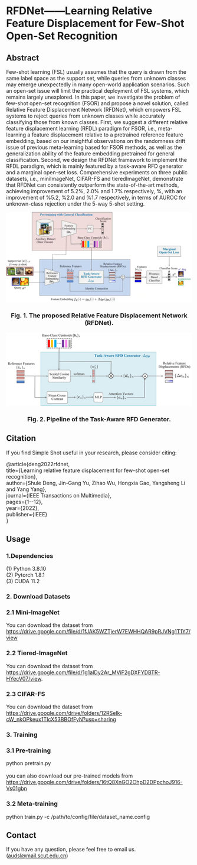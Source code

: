 # RFDNet——Learning Relative Feature Displacement for Few-Shot Open-Set Recognition

## Abstract
Few-shot learning (FSL) usually assumes that the query is drawn from the same label space as the support set, while queries from unknown classes may emerge unexpectedly in many open-world application scenarios. Such an open-set issue will limit the practical deployment of FSL systems, which remains largely unexplored. In this paper, we investigate the problem of few-shot open-set recognition (FSOR) and propose a novel solution, called Relative Feature Displacement Network  (RFDNet), which empowers FSL systems to reject queries from unknown classes while accurately classifying those from known classes. First, we suggest a different relative feature displacement learning (RFDL) paradigm for FSOR, i.e., meta-learning a feature displacement relative to a pretrained reference feature embedding, based on our insightful observations on the randomness drift issue of previous meta-learning based for FSOR methods, as well as the generalization ability of the feature embedding pretrained for general classification. Second, we design the RFDNet framework to implement the RFDL paradigm, which is mainly featured by a task-aware RFD generator and a marginal open-set loss.  Comprehensive experiments on three public datasets, i.e., miniImageNet, CIFAR-FS and tieredImageNet, demonstrate that RFDNet can consistently outperform  the state-of-the-art  methods, achieving improvement of 5.2\%, 2.0\% and 1.7\% respectively, %, with an improvement of \%5.2, \%2.0 and \%1.7 respectively, in terms of AUROC for unknown-class rejection under the 5-way 5-shot setting.

![image](overview.jpg)
### <p align="center">Fig. 1. The proposed Relative Feature Displacement Network (RFDNet).</p>     

![image](rfd-module.jpg)
### <p align="center">Fig. 2. Pipeline of the Task-Aware RFD Generator.</p>   

## Citation
If you find Simple Shot useful in your research, please consider citing:  

@article{deng2022rfdnet,  
title={Learning relative feature displacement for few-shot open-set recognition},  
author={Shule Deng, Jin-Gang Yu, Zihao Wu, Hongxia Gao, Yangsheng Li and Yang Yang},  
journal={IEEE Transactions on Multimedia},  
pages={1--12},  
year={2022},  
publisher={IEEE}  
}  


## Usage
### 1.Dependencies
(1) Python 3.8.10 <br/>
(2) Pytorch 1.8.1 <br/>
(3) CUDA 11.2 <br/>

### 2. Download Datasets
### 2.1 Mini-ImageNet
You can download the dataset from https://drive.google.com/file/d/1fJAK5WZTjerW7EWHHQAR9pRJVNg1T1Y7/view

### 2.2 Tiered-ImageNet
You can download the dataset from https://drive.google.com/file/d/1g1aIDy2Ar_MViF2gDXFYDBTR-HYecV07/view.

### 2.3 CIFAR-FS
You can download the dataset from https://drive.google.com/drive/folders/12RSelk-cW_nkOPkeux1TIcX53BBOfFyN?usp=sharing


### 3. Training
### 3.1 Pre-training
python pretrain.py <br/>
<br/>
you can also download our pre-trained models from https://drive.google.com/drive/folders/16tQ8XnGO2OhpD2DPpchoJ916-Vs01gbn

### 3.2 Meta-training
python train.py -c /path/to/config/file/dataset_name.config

## Contact
If you have any question, please feel free to email us. (audsl@mail.scut.edu.cn)







